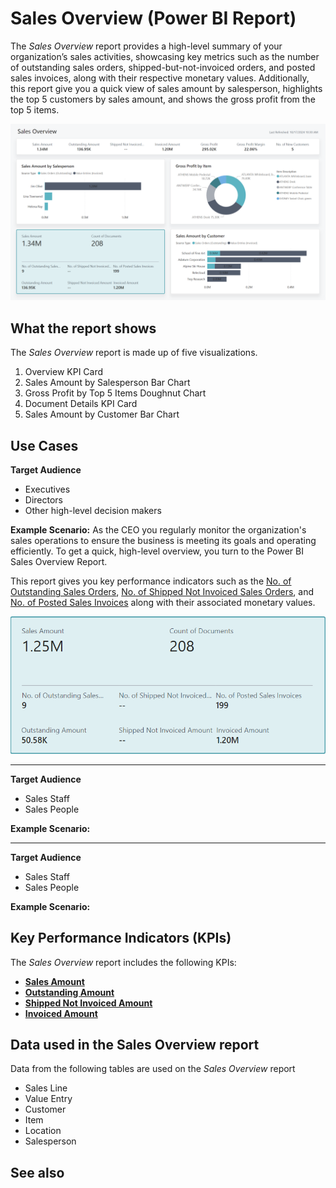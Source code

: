 # Sales Overview (Power BI Report)

The _Sales Overview_ report provides a high-level summary of your organization’s sales activities, showcasing key metrics such as the number of outstanding sales orders, shipped-but-not-invoiced orders, and posted sales invoices, along with their respective monetary values. Additionally, this report give you a quick view of sales amount by salesperson, highlights the top 5 customers by sales amount, and shows the gross profit from the top 5 items.

![Sales Overview screenshot](/business-central/media/sales/sales-overview.png "Sales Overview - Screenshot")

## What the report shows

The _Sales Overview_ report is made up of five visualizations.

1. Overview KPI Card
2. Sales Amount by Salesperson Bar Chart
3. Gross Profit by Top 5 Items Doughnut Chart
4. Document Details KPI Card
5. Sales Amount by Customer Bar Chart

## Use Cases
**Target Audience**
- Executives
- Directors
- Other high-level decision makers

**Example Scenario:** As the CEO you regularly monitor the organization's sales operations to ensure the business is meeting its goals and operating efficiently. To get a quick, high-level overview, you turn to the Power BI Sales Overview Report. 

This report gives you key performance indicators such as the [No. of Outstanding Sales Orders](sales-kpi.md#no-of-outstanding-sales-orders), [No. of Shipped Not Invoiced Sales Orders](sales-kpi.md#no-of-shipped-not-invoiced-sales), and [No. of Posted Sales Invoices](sales-kpi.md#no-of-posted-sales-invoices) along with their associated monetary values. 

![Sales Overview KPIs screenshot](/business-central/media/sales/sales-overview-kpis.png "Sales Overview KPIs- Screenshot")


---
**Target Audience**

- Sales Staff
- Sales People

**Example Scenario:** 

---
**Target Audience**

- Sales Staff
- Sales People

**Example Scenario:** 



## Key Performance Indicators (KPIs)

The _Sales Overview_ report includes the following KPIs:

- [**Sales Amount**](sales-kpi.md#sales-amount)
- [**Outstanding Amount**](sales-kpi.md#outstanding-quantity)
- [**Shipped Not Invoiced Amount**](sales-kpi.md#shipped-not-invoiced-amount)
- [**Invoiced Amount**](sales-kpi.md#invoiced-amount)

## Data used in the Sales Overview report

Data from the following tables are used on the *Sales Overview* report
- Sales Line
- Value Entry
- Customer
- Item
- Location
- Salesperson

## See also
